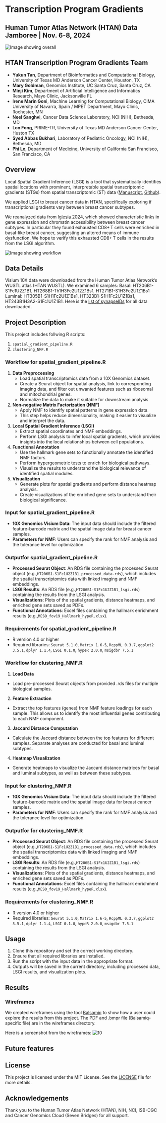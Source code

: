 # Transcription Program Gradients
## Human Tumor Atlas Network (HTAN) Data Jamboree | Nov. 6-8, 2024
![Image showing overall](2024_overall_figure.png)
## HTAN Transcription Program Gradients Team
- **Yukun Tan**, Department of Bioinformatics and Computational Biology, University of Texas MD Anderson Cancer Center, Houston, TX
- **Mary Goldman**, Genomics Institute, UC Santa Cruz, Santa Cruz, CA
- **Minji Kim**, Department of Artificial Intelligence and Informatics Research, Mayo Clinic, Jacksonville FL
- **Irene Marin Goni**, Machine Learning for Computational Biology, CIMA University of Navarra, Spain / MPET Department, Mayo Clinic, Rochester, MN
- **Neel Sanghvi**, Cancer Data Science Laboratory, NCI (NIH), Bethesda, MD
- **Lon Fong**, PRIME-TR, University of Texas MD Anderson Cancer Center, Huston TX
- **Syed Abbas Bukhari**, Laboratory of Pediatric Oncology, NCI (NIH), Bethesda, MD
- **Phi Le**, Department of Medicine, University of California San Francisco, San Francisco, CA

## Overview
Local Spatial Gradient Inference (LSGI) is a tool that systematically identifies spatial locations with prominent, interpretable spatial transcriptomic gradients (STGs) from spatial transcriptomic (ST) data ([Manuscript](https://www.biorxiv.org/content/10.1101/2024.03.19.585725v1), [Github](https://github.com/qingnanl/LSGI)).

We applied LSGI to breast cancer data in HTAN, specifically exploring if transcriptional gradients vary between breast cancer subtypes.

We reanalyzed data from [Iglesia 2024](https://www.nature.com/articles/s43018-024-00773-6), which showed characteristic links in gene expression and chromatin accessibility between breast cancer subtypes. In particular they found exhausted CD8+ T cells were enriched in basal-like breast cancer, suggesting an altered means of immune dysfunction. We hope to verify this exhausted CD8+ T cells in the results from the LSGI algorithm.

![Image showing workflow](Workflow.png)

## Data Details
Visium 10X data were downloaded from the Human Tumor Atlas Network’s WUSTL atlas (HTAN WUSTL). We examined 6 samples: Basal: HT206B1-S1Fc1U2Z1B1, HT268B1-Th1H3Fc2U12Z1Bs1, HT271B1-S1H3Fc2U1Z1Bs1 Luminal: HT305B1-S1H1Fc2U1Z1Bs1, HT323B1-S1H1Fc2U1Z1Bs1, HT243B1H3A2-S1Fc1U1Z1B1. Here is the [list of synapseIDs](https://github.com/NCI-HTAN-Jamborees/Transcription-Program-Gradients/blob/main/synapseIDs) for all data downloaded.

## Project Description
This project includes follwing R scripts:
1. `spatial_gradient_pipeline.R`
2. `clustering_NMF.R`
### Workflow for spatial_gradient_pipeline.R
1. **Data Preprocessing**
    - Load spatial transcriptomics data from a 10X Genomics dataset.
    - Create a Seurat object for spatial analysis, link to corresponding imaging data, and filter out unwanted features such as ribosomal and mitochondrial genes.
    - Normalize the data to make it suitable for downstream analysis.
2. **Non-negative Matrix Factorization (NMF)**
    - Apply NMF to identify spatial patterns in gene expression data.
    - This step helps reduce dimensionality, making it easier to visualize and interpret the data.
3. **Local Spatial Gradient Inference (LSGI)**
    - Extract spatial coordinates and NMF embeddings.
    - Perform LSGI analysis to infer local spatial gradients, which provides insights into the local relationships between cell populations.
4. **Functional Annotation**
    - Use the hallmark gene sets to functionally annotate the identified NMF factors.
    - Perform hypergeometric tests to enrich for biological pathways.
    - Visualize the results to understand the biological relevance of identified spatial modules.
5. **Visualization**
    - Generate plots for spatial gradients and perform distance heatmap analysis.
    - Create visualizations of the enriched gene sets to understand their biological significance.
### Input for spatial_gradient_pipeline.R
- **10X Genomics Visium Data**: The input data should include the filtered feature-barcode matrix and the spatial image data for breast cancer samples.
- **Parameters for NMF**: Users can specify the rank for NMF analysis and the tolerance level for optimization.
### Outputfor spatial_gradient_pipeline.R
- **Processed Seurat Object**: An RDS file containing the processed Seurat object (e.g.,`HT206B1-S1Fc1U2Z1B1_processed_data.rds`), which includes the spatial transcriptomics data with linked imaging and NMF embeddings.
- **LSGI Results**: An RDS file (e.g.,`HT206B1-S1Fc1U2Z1B1_lsgi.rds`) containing the results from the LSGI analysis.
- **Visualizations**: Plots of the spatial gradients, distance heatmaps, and enriched gene sets saved as PDFs.
- **Functional Annotations**: Excel files containing the hallmark enrichment results (e.g.,`MESO_fov19_Hallmark_hypeR.xlsx`).
### Requirements for spatial_gradient_pipeline.R
- R version 4.0 or higher
- Required libraries: `Seurat 5.1.0`, `Matrix 1.6-5`, `RcppML 0.3.7`, `ggplot2 3.5.1`, `dplyr 1.1.4`, `LSGI 0.1.0`, `hypeR 2.0.0`, `msigdbr 7.5.1`
### Workflow for clustering_NMF.R
1. **Load Data**
- Load pre-processed Seurat objects from provided .rds files for multiple biological samples.
2. **Feature Extraction**
- Extract the top features (genes) from NMF feature loadings for each sample. This allows us to identify the most influential genes contributing to each NMF component.
3. **Jaccard Distance Computation**
- Calculate the Jaccard distance between the top features for different samples. Separate analyses are conducted for basal and luminal subtypes.
4. **Heatmap Visualization**
- Generate heatmaps to visualize the Jaccard distance matrices for basal and luminal subtypes, as well as between these subtypes.
### Input for clustering_NMF.R
- **10X Genomics Visium Data**: The input data should include the filtered feature-barcode matrix and the spatial image data for breast cancer samples.
- **Parameters for NMF**: Users can specify the rank for NMF analysis and the tolerance level for optimization.
### Outputfor for clustering_NMF.R
- **Processed Seurat Object**: An RDS file containing the processed Seurat object (e.g.,`HT206B1-S1Fc1U2Z1B1_processed_data.rds`), which includes the spatial transcriptomics data with linked imaging and NMF embeddings.
- **LSGI Results**: An RDS file (e.g.,`HT206B1-S1Fc1U2Z1B1_lsgi.rds`) containing the results from the LSGI analysis.
- **Visualizations**: Plots of the spatial gradients, distance heatmaps, and enriched gene sets saved as PDFs.
- **Functional Annotations**: Excel files containing the hallmark enrichment results (e.g.,`MESO_fov19_Hallmark_hypeR.xlsx`).
### Requirements for clustering_NMF.R
- R version 4.0 or higher
- Required libraries: `Seurat 5.1.0`, `Matrix 1.6-5`, `RcppML 0.3.7`, `ggplot2 3.5.1`, `dplyr 1.1.4`, `LSGI 0.1.0`, `hypeR 2.0.0`, `msigdbr 7.5.1`

## Usage
1. Clone this repository and set the correct working directory.
2. Ensure that all required libraries are installed.
3. Run the script with the input data in the appropriate format.
4. Outputs will be saved in the current directory, including processed data, LSGI results, and visualization plots.
## Results

### Wireframes
We created wireframes using the tool [Balsamiq](https://balsamiq.com/) to show how a user could explore the results from this project. The PDF and .bmpr file (Balsamiq-specific file) are in the wireframes directory.

Here is a screenshot from the wireframes:
![10](https://github.com/user-attachments/assets/83e3ad00-b950-4656-a3eb-5723bdd39879)

## Future features

## License
This project is licensed under the MIT License. See the [LICENSE](https://github.com/NCI-HTAN-Jamborees/Transcription-Program-Gradients/blob/main/LICENSE) file for more details.

## Acknowledgements
Thank you to the Human Tumor Atlas Network (HTAN), NIH, NCI, ISB-CGC and Cancer Genomics Cloud (Seven Bridges) for all support.


